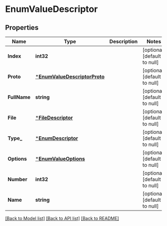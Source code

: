 # EnumValueDescriptor

## Properties
Name | Type | Description | Notes
------------ | ------------- | ------------- | -------------
**Index** | **int32** |  | [optional] [default to null]
**Proto** | [***EnumValueDescriptorProto**](EnumValueDescriptorProto.md) |  | [optional] [default to null]
**FullName** | **string** |  | [optional] [default to null]
**File** | [***FileDescriptor**](FileDescriptor.md) |  | [optional] [default to null]
**Type_** | [***EnumDescriptor**](EnumDescriptor.md) |  | [optional] [default to null]
**Options** | [***EnumValueOptions**](EnumValueOptions.md) |  | [optional] [default to null]
**Number** | **int32** |  | [optional] [default to null]
**Name** | **string** |  | [optional] [default to null]

[[Back to Model list]](../README.md#documentation-for-models) [[Back to API list]](../README.md#documentation-for-api-endpoints) [[Back to README]](../README.md)


